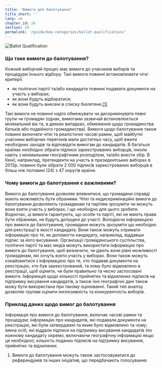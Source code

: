 ```yaml
---
title: 'Вимоги для балотування'
title_short: ''
lang: uk
chapter_id: 26
section: 19
permalink: '/guide/key-categories/ballot-qualification/'
---
```


![Ballot Qualification](/images/inventory/categories/ballot-qualification.png)

### Що таке вимоги до балотування?

Кожний виборчий процес має вимоги до учасників виборів та процедури їхнього відбору. Такі вимоги повинні встановлювати чіткі критерії:

*   як політичні партії та/або кандидати повинні подавати документи на участь у виборах;
*   як вони будуть відбиратися;
*   як вони будуть внесені в списку бюлетеня.[\[1\]](#footnote-1)

Такі вимоги не повинні надто обмежувати чи дискримінувати певні групи чи громадян (однак, вимогами зазвичай встановлюється мінімальний вік та, в деяких випадках, обмеження щодо громадянства батьків або подвійного громадянства). Вимоги щодо балотування також повинні включати чіткі та реалістичні часові рамки, щоб майбутні учасники виборчих перегонів мали достатньо часу, щоб вжити необхідних заходів та відповідати вимогам до кандидатів. В багатьох країнах необхідно зібрати підписи зареєстрованих виборців, інколи навіть з мінімальним географічним розподілом, та/або внести збір. В Кенії, наприклад, претенденти на участь в президентських виборах в 2013р. повинні були зібрати 2 000 підписів зареєстрованих виборців в більш ніж половині (24) з 47 округів країни.

### Чому вимоги до балотування є важливими?

Вимоги до балотування дозволяє впевнитися, що громадяни справді мають можливість бути обраними. Чіткі та недискримінаційні вимоги до балотування дозволяють громадянам та партіям зрозуміти чи можуть вони взяти участь у виборах, і що необхідно для цього зробити. Водночас, ці вимоги гарантують, що особи та партії, які не мають права бути обраними, не будуть допущені до участі. Володіючи інформацією про вимоги до балотування, громадяни можуть зрозуміти що необхідно для реєстрації в якості кандидата. Вони також можуть отримати інформацію про те, як допомогти кандидату, наприклад, віддавши підпис за його висування. Організації громадянського суспільства, політичні партії та мас медіа можуть використати інформацію про вимоги до балотування, щоб визначити, чи дають вони рівні можливості громадянам, які хочуть взяти участь у виборах. Вони також можуть ознайомитися з інформацією про те, хто подавав документи на реєстрацію, хто був зареєстрований, та кому було відмовлено в реєстрації, щоб оцінити, чи були правильно та чесно застосовані вимоги. Інформація щодо кількості прийнятих та відхилених підписів на підтримку висування кандидатів, а також їхні географічні дані також можу бути використана при такому оцінюванні. Такий тип аналізу дозволяє групам оцінити інклюзивність та конкурентність виборів.

### Приклад даних щодо вимог до балотування

Інформація про вимоги до балотування, включає часові рамки та процедури; інформацію про кандидатів, які подавали документи на реєстрацію, які були затверджені та яким було відмовлено та чому; імена осіб, які віддали підписи на підтримку висування кандидатів (по кожному кандидату окремо, включаючи географічну інформацію якщо це необхідно); кількість поданих підписів на підтримку висування, прийнятих та відхилених.

1.  [](#reference-1)Вимоги до балотування можуть також застосовуватися до референдумів та інших ініціатив, що передбачають голосування.
